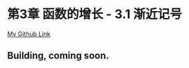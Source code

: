 # 第3章 函数的增长 - 3.1 渐近记号
[My Github Link](https://github.com/kehuo/algorithm_py3)

## Building, coming soon.